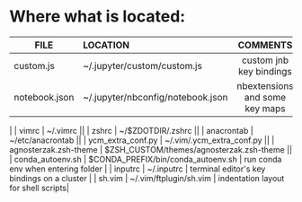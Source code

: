 # Where what is located:

| FILE                  | LOCATION                    | COMMENTS|
|-----------------------|:----------------------------|:-------------------:|
| custom.js | ~/.jupyter/custom/custom.js | custom jnb key bindings|
| notebook.json | ~/.jupyter/nbconfig/notebook.json | nbextensions and some key maps|
|
| vimrc | ~/.vimrc ||
| zshrc | ~/$ZDOTDIR/.zshrc ||
| anacrontab | ~/etc/anacrontab ||
| ycm\_extra\_conf.py | ~/.vim/.ycm\_extra\_conf.py ||
| agnosterzak.zsh-theme | $ZSH\_CUSTOM/themes/agnosterzak.zsh-theme ||
| conda\_autoenv.sh | $CONDA\_PREFIX/bin/conda\_autoenv.sh | run conda env when entering folder |
| inputrc | ~/.inputrc | terminal editor's key bindings on a cluster |
| sh.vim | ~/.vim/ftplugin/sh.vim | indentation layout for shell scripts|
